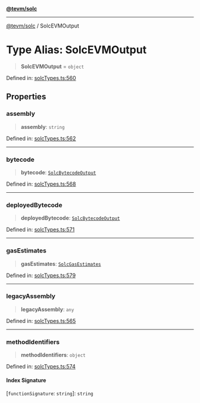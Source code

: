 [**@tevm/solc**](../README.md)

***

[@tevm/solc](../globals.md) / SolcEVMOutput

# Type Alias: SolcEVMOutput

> **SolcEVMOutput** = `object`

Defined in: [solcTypes.ts:560](https://github.com/evmts/tevm-monorepo/blob/main/bundler-packages/solc/src/solcTypes.ts#L560)

## Properties

### assembly

> **assembly**: `string`

Defined in: [solcTypes.ts:562](https://github.com/evmts/tevm-monorepo/blob/main/bundler-packages/solc/src/solcTypes.ts#L562)

***

### bytecode

> **bytecode**: [`SolcBytecodeOutput`](SolcBytecodeOutput.md)

Defined in: [solcTypes.ts:568](https://github.com/evmts/tevm-monorepo/blob/main/bundler-packages/solc/src/solcTypes.ts#L568)

***

### deployedBytecode

> **deployedBytecode**: [`SolcBytecodeOutput`](SolcBytecodeOutput.md)

Defined in: [solcTypes.ts:571](https://github.com/evmts/tevm-monorepo/blob/main/bundler-packages/solc/src/solcTypes.ts#L571)

***

### gasEstimates

> **gasEstimates**: [`SolcGasEstimates`](SolcGasEstimates.md)

Defined in: [solcTypes.ts:579](https://github.com/evmts/tevm-monorepo/blob/main/bundler-packages/solc/src/solcTypes.ts#L579)

***

### legacyAssembly

> **legacyAssembly**: `any`

Defined in: [solcTypes.ts:565](https://github.com/evmts/tevm-monorepo/blob/main/bundler-packages/solc/src/solcTypes.ts#L565)

***

### methodIdentifiers

> **methodIdentifiers**: `object`

Defined in: [solcTypes.ts:574](https://github.com/evmts/tevm-monorepo/blob/main/bundler-packages/solc/src/solcTypes.ts#L574)

#### Index Signature

\[`functionSignature`: `string`\]: `string`
